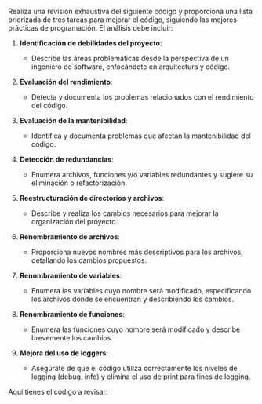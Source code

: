 Realiza una revisión exhaustiva del siguiente código y proporciona una lista priorizada de tres tareas para mejorar el código, siguiendo las mejores prácticas de programación. El análisis debe incluir:

1. **Identificación de debilidades del proyecto**:
   - Describe las áreas problemáticas desde la perspectiva de un ingeniero de software, enfocándote en arquitectura y código.

2. **Evaluación del rendimiento**:
   - Detecta y documenta los problemas relacionados con el rendimiento del código.

3. **Evaluación de la mantenibilidad**:
   - Identifica y documenta problemas que afectan la mantenibilidad del código.

4. **Detección de redundancias**:
   - Enumera archivos, funciones y/o variables redundantes y sugiere su eliminación o refactorización.

5. **Reestructuración de directorios y archivos**:
   - Describe y realiza los cambios necesarios para mejorar la organización del proyecto.

6. **Renombramiento de archivos**:
   - Proporciona nuevos nombres más descriptivos para los archivos, detallando los cambios propuestos.

7. **Renombramiento de variables**:
   - Enumera las variables cuyo nombre será modificado, especificando los archivos donde se encuentran y describiendo los cambios.

8. **Renombramiento de funciones**:
   - Enumera las funciones cuyo nombre será modificado y describe brevemente los cambios.

9. **Mejora del uso de loggers**:
   - Asegúrate de que el código utiliza correctamente los niveles de logging (debug, info) y elimina el uso de print para fines de logging.

Aquí tienes el código a revisar:
